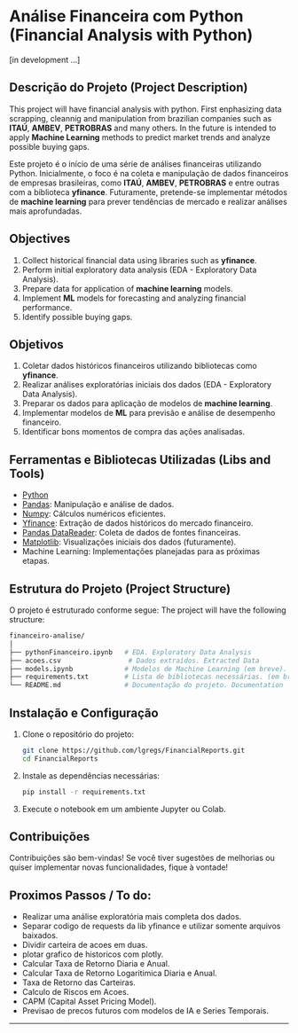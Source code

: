 # Análise Financeira com Python (Financial Analysis with Python)

[in development ...]

## Descrição do Projeto (Project Description)

This project will have financial analysis with python. First enphasizing data scrapping, cleannig and manipulation from brazilian companies such as  **ITAÚ**, **AMBEV**, **PETROBRAS** and many others. In the future is intended to apply **Machine Learning** methods to predict market trends and analyze possible buying gaps.

Este projeto é o início de uma série de análises financeiras utilizando Python. Inicialmente, o foco é na coleta e manipulação de dados financeiros de empresas brasileiras, como **ITAÚ**, **AMBEV**, **PETROBRAS** e entre outras com a biblioteca **yfinance**. Futuramente, pretende-se implementar métodos de **machine learning** para prever tendências de mercado e realizar análises mais aprofundadas.

## Objectives 
1. Collect historical financial data using libraries such as **yfinance**.
2. Perform initial exploratory data analysis (EDA - Exploratory Data Analysis).
3. Prepare data for application of **machine learning** models.
4. Implement **ML** models for forecasting and analyzing financial performance.
5. Identify possible buying gaps.

## Objetivos
1. Coletar dados históricos financeiros utilizando bibliotecas como **yfinance**.
2. Realizar análises exploratórias iniciais dos dados (EDA - Exploratory Data Analysis).
3. Preparar os dados para aplicação de modelos de **machine learning**.
4. Implementar modelos de **ML** para previsão e análise de desempenho financeiro.
5. Identificar bons momentos de compra das ações analisadas.


## Ferramentas e Bibliotecas Utilizadas (Libs and Tools)
- [Python](https://www.python.org/)
- [Pandas](https://pandas.pydata.org/): Manipulação e análise de dados.
- [Numpy](https://numpy.org/): Cálculos numéricos eficientes.
- [Yfinance](https://pypi.org/project/yfinance/): Extração de dados históricos do mercado financeiro.
- [Pandas DataReader](https://pandas-datareader.readthedocs.io/): Coleta de dados de fontes financeiras.
- [Matplotlib](https://matplotlib.org/): Visualizações iniciais dos dados (futuramente).
- Machine Learning: Implementações planejadas para as próximas etapas.

## Estrutura do Projeto (Project Structure)
O projeto é estruturado conforme segue:
The project will have the following structure:

```bash
financeiro-analise/
│
├── pythonFinanceiro.ipynb   # EDA. Exploratory Data Analysis
├── acoes.csv                 # Dados extraídos. Extracted Data              
├── models.ipynb             # Modelos de Machine Learning (em breve). ML Models
├── requirements.txt         # Lista de bibliotecas necessárias. (em breve). Libs and requirements to run the code.
└── README.md                # Documentação do projeto. Documentation
```

## Instalação e Configuração
1. Clone o repositório do projeto:
   ```bash
   git clone https://github.com/lgregs/FinancialReports.git
   cd FinancialReports
   ```

2. Instale as dependências necessárias:
   ```bash
   pip install -r requirements.txt
   ```

3. Execute o notebook em um ambiente Jupyter ou Colab.

## Contribuições
Contribuições são bem-vindas! Se você tiver sugestões de melhorias ou quiser implementar novas funcionalidades, fique à vontade!

## Proximos Passos / To do:
- Realizar uma análise exploratória mais completa dos dados.
- Separar codigo de requests da lib yfinance e utilizar somente arquivos baixados.
- Dividir carteira de acoes em duas.
- plotar grafico de historicos com plotly.
- Calcular Taxa de Retorno Diaria e Anual.
- Calcular Taxa de Retorno Logaritimica Diaria e Anual.
- Taxa de Retorno das Carteiras.
- Calculo de Riscos em Acoes.
- CAPM (Capital Asset Pricing Model).
- Previsao de precos futuros com modelos de IA e Series Temporais.

---

